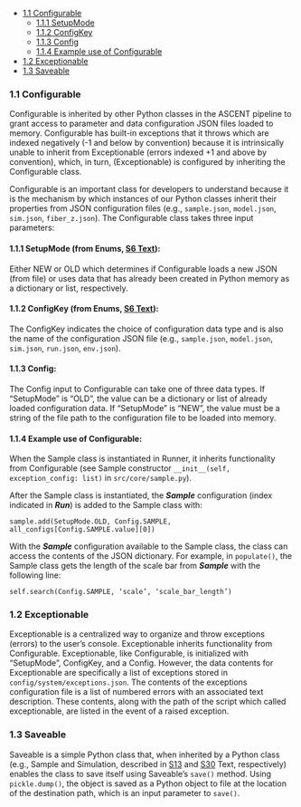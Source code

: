 - [1.1 Configurable](https://github.com/wmglab-duke/ascent/wiki/S9:-Python-utility-classes#11-configurable)
  - [1.1.1 SetupMode](https://github.com/wmglab-duke/ascent/wiki/S9:-Python-utility-classes#111-setupmode-from-enums-s6-text)
  - [1.1.2 ConfigKey](https://github.com/wmglab-duke/ascent/wiki/S9:-Python-utility-classes#112-configkey-from-enums-s6-text)
  - [1.1.3 Config](https://github.com/wmglab-duke/ascent/wiki/S9:-Python-utility-classes#113-config)
  - [1.1.4 Example use of Configurable](https://github.com/wmglab-duke/ascent/wiki/S9:-Python-utility-classes#114-example-use-of-configurable)
- [1.2 Exceptionable](https://github.com/wmglab-duke/ascent/wiki/S9:-Python-utility-classes#12-exceptionable)
- [1.3 Saveable](https://github.com/wmglab-duke/ascent/wiki/S9:-Python-utility-classes#13-saveable)

###  1.1 Configurable

Configurable is inherited by other Python classes in the ASCENT pipeline
to grant access to parameter and data configuration JSON files loaded to
memory. Configurable has built-in exceptions that it throws which are
indexed negatively (-1 and below by convention) because it is
intrinsically unable to inherit from Exceptionable (errors indexed +1
and above by convention), which, in turn, (Exceptionable) is configured
by inheriting the Configurable class. 

Configurable is an important class for developers to understand because
it is the mechanism by which instances of our Python classes inherit
their properties from JSON configuration files (e.g., `sample.json`,
`model.json`, `sim.json`, `fiber_z.json`). The Configurable class takes three
input parameters:

#### 1.1.1 SetupMode (from Enums, [S6 Text](https://github.com/wmglab-duke/ascent/wiki/S6:-Enums)):

Either NEW or OLD which determines if Configurable loads a new JSON
(from file) or uses data that has already been created in Python memory
as a dictionary or list, respectively.

#### 1.1.2 ConfigKey (from Enums, [S6 Text](https://github.com/wmglab-duke/ascent/wiki/S6:-Enums)):

The ConfigKey indicates the choice of configuration data type and is
also the name of the configuration JSON file (e.g., `sample.json`,
`model.json`, `sim.json`, `run.json`, `env.json`).

#### 1.1.3 Config:

The Config input to Configurable can take one of three data types. If
“SetupMode” is “OLD”, the value can be a dictionary or list of already
loaded configuration data. If “SetupMode” is “NEW”, the value must be a
string of the file path to the configuration file to be loaded into
memory.

####  1.1.4 Example use of Configurable:

When the Sample class is instantiated in Runner, it inherits
functionality from Configurable (see Sample constructor
`__init__(self, exception_config: list)` in `src/core/sample.py`).

After the Sample class is instantiated, the ***Sample*** configuration
(index indicated in ***Run***) is added to the Sample class with:

`sample.add(SetupMode.OLD, Config.SAMPLE, all_configs[Config.SAMPLE.value][0])`

With the ***Sample*** configuration available to the Sample class, the
class can access the contents of the JSON dictionary. For example, in
`populate()`, the Sample class gets the length of the scale bar from
***Sample*** with the following line:

`self.search(Config.SAMPLE, ‘scale’, ‘scale_bar_length’)`

###  1.2 Exceptionable

Exceptionable is a centralized way to organize and throw exceptions
(errors) to the user’s console. Exceptionable inherits functionality
from Configurable. Exceptionable, like Configurable, is initialized with
“SetupMode”, ConfigKey, and a Config. However, the data contents for
Exceptionable are specifically a list of exceptions stored in
`config/system/exceptions.json`. The contents of the exceptions
configuration file is a list of numbered errors with an associated text
description. These contents, along with the path of the script which called 
exceptionable, are listed in the event of a raised exception.

###  1.3 Saveable

Saveable is a simple Python class that, when inherited by a Python class
(e.g., Sample and Simulation, described in [S13](https://github.com/wmglab-duke/ascent/wiki/S13:-Python-classes-for-representing-nerve-morphology-(Sample)) and [S30](https://github.com/wmglab-duke/ascent/wiki/S30:-Python-simulation-class) Text, respectively) enables the class to save itself using
Saveable’s `save()` method. Using `pickle.dump()`, the object is saved as a
Python object to file at the location of the destination path, which is
an input parameter to `save()`.